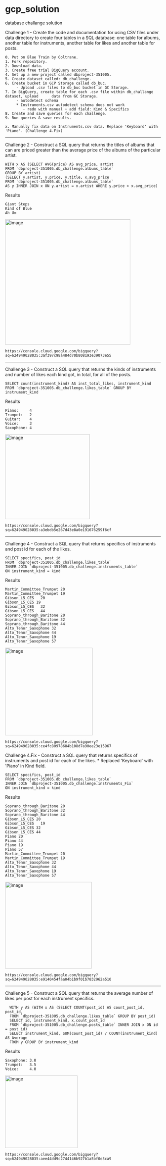 # gcp_solution
database challange solution

Challenge 1 - Create the code and documentation for using CSV files under data directory to create four tables in a SQL database: one table for albums, another table for instruments, another table for likes and another table for posts.

	0. Put on Blue Train by Coltrane.
	1. Fork repository.
	2. Download data.
	3. Create free trial BigQuery account.
	4. Set up a new project called dbproject-351005.
	5. Create dataset called: db_challenge.
	6. Create bucket in GCP Storage called db_buc.
		 - Upload .csv files to db_buc bucket in GC Storage.
	7. In BigQuery, create table for each .csv file within db_challange dataset, upload      data from GC Storage.
		 - autodetect schema
		 * Instruments.csv autodetect schema does not work
		  	- redo with manual + add field: Kind & Specifics
	8. Create and save queries for each challenge.
	9. Run queries & save results.

	x. Manually fix data on Instruments.csv data. Replace 'Keyboard' with 'Piano'. (Challenge 4.Fix)


--------------------------------------------------------------------------------------

Challenge 2 - Construct a SQL query that returns the titles of albums that can are priced greater than the average price of the albums of the particular artist.

    WITH x AS (SELECT AVG(price) AS avg_price, artist 
    FROM `dbproject-351005.db_challenge.albums_table`
    GROUP BY artist)
    (SELECT y.artist, y.price, y.title, x.avg_price 
    FROM `dbproject-351005.db_challenge.albums_table`
    AS y INNER JOIN x ON y.artist = x.artist WHERE y.price > x.avg_price)
	
  Results
  
    Giant Steps	     
    Kind of Blue	     
    Ah Um	
<img width="405" alt="image" src="https://user-images.githubusercontent.com/68199057/169682391-a1a5d366-2bbe-455a-b1b1-442e07070605.png">

    https://console.cloud.google.com/bigquery?sq=624949028035:3af397c98a484d70b808193e39073e55
--------------------------------------------------------------------------------------

Challenge 3 - Construct a SQL query that returns the kinds of instruments and number of likes each kind got, in total, for all of the posts.

	SELECT count(instrument_kind) AS inst_total_likes, instrument_kind
	FROM `dbproject-351005.db_challenge.likes_table` GROUP BY instrument_kind
	  
  Results
  
    Piano:     4 
    Trumpet:   2 
    Guitar:    4
    Voice:     3
    Saxophone: 4
<img width="274" alt="image" src="https://user-images.githubusercontent.com/68199057/169682452-3359f7b4-237f-4e11-8c00-d1267582cce2.png">

    https://console.cloud.google.com/bigquery?sq=624949028035:a3ebdb5e267d43e8a0e191676259f6cf
--------------------------------------------------------------------------------------

Challenge 4 - Construct a SQL query that returns specifics of instruments and post id for each of the likes.
   
    SELECT specifics, post_id
    FROM `dbproject-351005.db_challenge.likes_table` 
    INNER JOIN `dbproject-351005.db_challenge.instruments_table`  
    ON instrument_kind = kind
	
  Results
          
   
    Martin_Committee_Trumpet 20
    Martin_Committee_Trumpet 19
    Gibson_L5_CES	20
    Gibson_L5_CES 19
    Gibson_L5_CES	32
    Gibson_L5_CES	44
    Soprano_through_Baritone 20
    Soprano_through_Baritone 32
    Soprano_through_Baritone 44
    Alto_Tenor_Saxophone 32
    Alto_Tenor_Saxophone 44
    Alto_Tenor_Saxophone 19
    Alto_Tenor_Saxophone 57
	
<img width="283" alt="image" src="https://user-images.githubusercontent.com/68199057/169682648-78a5e907-cefb-4514-b15c-f28cbf1c8231.png">

    https://console.cloud.google.com/bigquery?sq=624949028035:ce4fc80978684b108d7a90ee23e15967

Challenge 4.Fix - Construct a SQL query that returns specifics of instruments and post id for each of the likes.
	* Replaced 'Keyboard' with 'Piano' in Kind field.
		
    SELECT specifics, post_id
    FROM `dbproject-351005.db_challenge.likes_table` 
    INNER JOIN `dbproject-351005.db_challenge.instruments_Fix`  
    ON instrument_kind = kind
	
  Results
  
    Soprano_through_Baritone 20
    Soprano_through_Baritone 32
    Soprano_through_Baritone 44
    Gibson_L5_CES 20
    Gibson_L5_CES	19
    Gibson_L5_CES 32
    Gibson_L5_CES 44
    Piano 20
    Piano 44
    Piano 19
    Piano 57
    Martin_Committee_Trumpet 20
    Martin_Committee_Trumpet 19
    Alto_Tenor_Saxophone 32
    Alto_Tenor_Saxophone 44
    Alto_Tenor_Saxophone 19
    Alto_Tenor_Saxophone 57

<img width="280" alt="image" src="https://user-images.githubusercontent.com/68199057/169682737-007e96ec-8b05-473e-9990-8a00c7104b17.png">

    https://console.cloud.google.com/bigquery?sq=624949028035:e9140454faa04b1b9f01b7832962a510

--------------------------------------------------------------------------------------

Challenge 5 - Construct a SQL query that returns the average number of likes per post for each instrument specifics.

	  WITH y AS (WITH x AS (SELECT COUNT(post_id) AS count_post_id, post_id, 
	  FROM `dbproject-351005.db_challenge.likes_table` GROUP BY post_id) 
	  SELECT id, instrument_kind, x.count_post_id 
	  FROM `dbproject-351005.db_challenge.posts_table` INNER JOIN x ON id = post_id) 
	  SELECT instrument_kind, SUM(count_post_id) / COUNT(instrument_kind) AS Average 
	  FROM y GROUP BY instrument_kind

  Results
  
    Saxophone: 3.0
    Trumpet:   3.5
    Voice:     4.0
<img width="234" alt="image" src="https://user-images.githubusercontent.com/68199057/169682873-beb7672c-aa77-4e8c-b788-c4f565fb33e2.png">

    https://console.cloud.google.com/bigquery?sq=624949028035:aee44dd9c2744146b927b1a5bf0e3ca9
